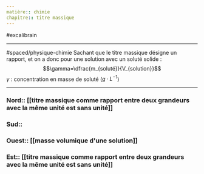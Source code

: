 ```yaml
---
matière:: chimie
chapitre:: titre massique
---
```

#excalibrain 
___
#spaced/physique-chimie 
Sachant que le titre massique désigne un rapport, et on a donc pour une solution avec un soluté solide :
$$\gamma=\dfrac{m_{soluté}}{V_{solution}}$$
$\gamma$ : concentration en masse de soluté ($g·L^{-1}$)

---
### Nord:: [[titre massique comme rapport entre deux grandeurs avec la même unité est sans unité]]
### Sud:: 
### Ouest:: [[masse volumique d'une solution]]
### Est::  [[titre massique comme rapport entre deux grandeurs avec la même unité est sans unité]]
